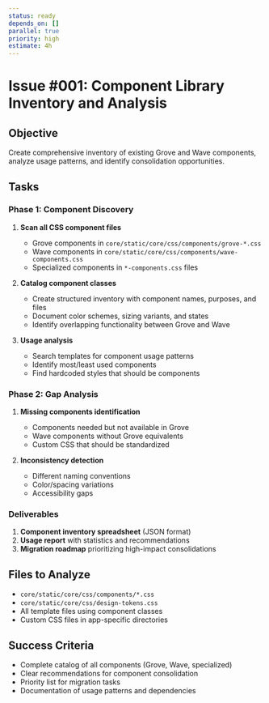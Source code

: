 ```yaml
---
status: ready
depends_on: []
parallel: true
priority: high
estimate: 4h
---
```


# Issue #001: Component Library Inventory and Analysis

## Objective
Create comprehensive inventory of existing Grove and Wave components, analyze usage patterns, and identify consolidation opportunities.

## Tasks

### Phase 1: Component Discovery
1. **Scan all CSS component files**
   - Grove components in `core/static/core/css/components/grove-*.css`
   - Wave components in `core/static/core/css/components/wave-components.css`
   - Specialized components in `*-components.css` files

2. **Catalog component classes**
   - Create structured inventory with component names, purposes, and files
   - Document color schemes, sizing variants, and states
   - Identify overlapping functionality between Grove and Wave

3. **Usage analysis**
   - Search templates for component usage patterns
   - Identify most/least used components
   - Find hardcoded styles that should be components

### Phase 2: Gap Analysis
1. **Missing components identification**
   - Components needed but not available in Grove
   - Wave components without Grove equivalents
   - Custom CSS that should be standardized

2. **Inconsistency detection**
   - Different naming conventions
   - Color/spacing variations
   - Accessibility gaps

### Deliverables
1. **Component inventory spreadsheet** (JSON format)
2. **Usage report** with statistics and recommendations
3. **Migration roadmap** prioritizing high-impact consolidations

## Files to Analyze
- `core/static/core/css/components/*.css`
- `core/static/core/css/design-tokens.css`
- All template files using component classes
- Custom CSS files in app-specific directories

## Success Criteria
- Complete catalog of all components (Grove, Wave, specialized)
- Clear recommendations for component consolidation
- Priority list for migration tasks
- Documentation of usage patterns and dependencies